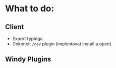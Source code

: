 # What to do:

## Client

-   Export typingu
-   Dokoncit `/dev` plugin (implentovat install a open)

## Windy Plugins
